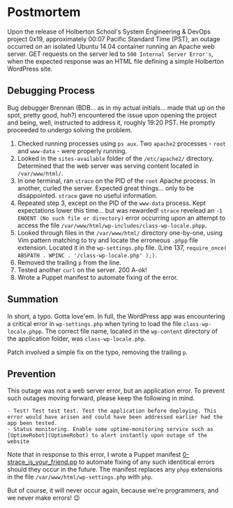 # Postmortem

Upon the release of Holberton School's System Engineering & DevOps project 0x19, approximately 00:07 Pacific Standard Time (PST), an outage occurred on an isolated Ubuntu 14.04 container running an Apache web server. GET requests on the server led to `500 Internal Server Error's`, when the expected response was an HTML file defining a simple Holberton WordPress site.

## Debugging Process

Bug debugger Brennan (BDB... as in my actual initials... made that up on the spot, pretty good, huh?) encountered the issue upon opening the project and being, well, instructed to address it, roughly 19:20 PST. He promptly proceeded to undergo solving the problem.

  1. Checked running processes using `ps aux`. Two `apache2` processes - `root` and `www-data` - were properly running.
  2. Looked in the `sites-available` folder of the `/etc/apache2/` directory. Determined that the web server was serving content located in `/var/www/html/`.
  3. In one terminal, ran `strace` on the PID of the `root` Apache process. In another, curled the server. Expected great things... only to be disappointed. `strace` gave no useful information.
  4. Repeated step 3, except on the PID of the `www-data` process. Kept expectations lower this time... but was rewarded! `strace` revelead an `-1 ENOENT (No such file or directory)` error occurring upon an attempt to access the file `/var/www/html/wp-includes/class-wp-locale.phpp`.
  5. Looked through files in the `/var/www/html/` directory one-by-one, using Vim pattern matching to try and locate the erroneous `.phpp` file extension. Located it in the `wp-settings.php` file. (Line 137, `require_once( ABSPATH . WPINC . '/class-wp-locale.php' );)`.
  6. Removed the trailing `p` from the line.
  7. Tested another `curl` on the server. 200 A-ok!
  8. Wrote a Puppet manifest to automate fixing of the error.

## Summation

In short, a typo. Gotta love'em. In full, the WordPress app was encountering a critical error in `wp-settings.php` when tyring to load the file `class-wp-locale.phpp`. The correct file name, located in the `wp-content` directory of the application folder, was `class-wp-locale.php`.

Patch involved a simple fix on the typo, removing the trailing `p`.

## Prevention

This outage was not a web server error, but an application error. To prevent such outages moving forward, please keep the following in mind.

    - Test! Test test test. Test the application before deploying. This error would have arisen and could have been addressed earlier had the app been tested.
    - Status monitoring. Enable some uptime-monitoring service such as [UptimeRobot](UptimeRobot) to alert instantly upon outage of the website

Note that in response to this error, I wrote a Puppet manifest [0-strace_is_your_friend.pp](0-strace_is_your_friend.pp) to automate fixing of any such identitical errors should they occur in the future. The manifest replaces any `phpp` extensions in the file `/var/www/html/wp-settings.php` with `php`.

But of course, it will never occur again, because we're programmers, and we never make errors! 😉
